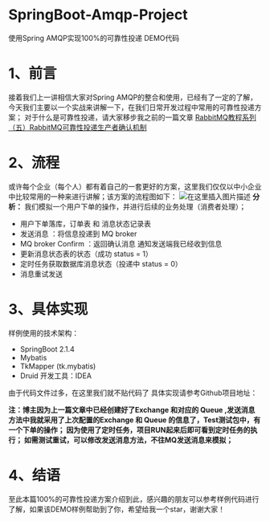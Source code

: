 # SpringBoot-Amqp-Project
使用Spring AMQP实现100%的可靠性投递 DEMO代码
# 1、前言
接着我们上一讲相信大家对Spring AMQP的整合和使用，已经有了一定的了解，今天我们主要以一个实战来讲解一下，在我们日常开发过程中常用的可靠性投递方案；
对于什么是可靠性投递，请大家移步我之前的一篇文章 [RabbitMQ教程系列（五）RabbitMQ可靠性投递生产者确认机制](https://blog.csdn.net/lhmyy521125/article/details/88064322)

# 2、流程
或许每个企业（每个人）都有着自己的一套更好的方案，这里我们仅仅以中小企业中比较常用的一种来进行讲解；该方案的流程图如下：
![在这里插入图片描述](https://img-blog.csdnimg.cn/20190425143908432.png?x-oss-process=image/watermark,type_ZmFuZ3poZW5naGVpdGk,shadow_10,text_aHR0cHM6Ly9ibG9nLmNzZG4ubmV0L2xobXl5NTIxMTI1,size_16,color_FFFFFF,t_70)
**分析：** 我们模拟一个用户下单的操作，并进行后续的业务处理（消费者处理）；

 - 用户下单落库，订单表 和 消息状态记录表
 - 发送消息 ：将信息投递到 MQ broker
 - MQ broker Confirm ：返回确认消息 通知发送端我已经收到信息
 - 更新消息状态表的状态（成功 status = 1）
 - 定时任务获取数据库消息状态（投递中 status  = 0）
 - 消息重试发送

# 3、具体实现

样例使用的技术架构：
 - SpringBoot 2.1.4
 - Mybatis
 - TkMapper (tk.mybatis)
 - Druid
开发工具：IDEA

由于代码文件过多，在这里我们就不贴代码了
具体实现请参考Github项目地址：


**注：博主因为上一篇文章中已经创建好了Exchange 和对应的 Queue ,发送消息方法中我就采用了上次配置的Exchange 和 Queue 的信息了，Test测试包中，有一个下单的操作；
因为使用了定时任务，项目RUN起来后即可看到定时任务的执行； 如需测试重试，可以修改发送消息方法，不往MQ发送消息来模拟；**

# 4、结语
至此本篇100%的可靠性投递方案介绍到此，感兴趣的朋友可以参考样例代码进行了解，如果该DEMO样例帮助到了你，希望给我一个star，谢谢大家！
